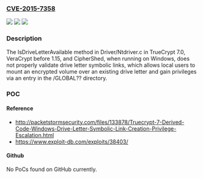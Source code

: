 ### [CVE-2015-7358](https://cve.mitre.org/cgi-bin/cvename.cgi?name=CVE-2015-7358)
![](https://img.shields.io/static/v1?label=Product&message=n%2Fa&color=blue)
![](https://img.shields.io/static/v1?label=Version&message=n%2Fa&color=blue)
![](https://img.shields.io/static/v1?label=Vulnerability&message=n%2Fa&color=brighgreen)

### Description

The IsDriveLetterAvailable method in Driver/Ntdriver.c in TrueCrypt 7.0, VeraCrypt before 1.15, and CipherShed, when running on Windows, does not properly validate drive letter symbolic links, which allows local users to mount an encrypted volume over an existing drive letter and gain privileges via an entry in the /GLOBAL?? directory.

### POC

#### Reference
- http://packetstormsecurity.com/files/133878/Truecrypt-7-Derived-Code-Windows-Drive-Letter-Symbolic-Link-Creation-Privilege-Escalation.html
- https://www.exploit-db.com/exploits/38403/

#### Github
No PoCs found on GitHub currently.

